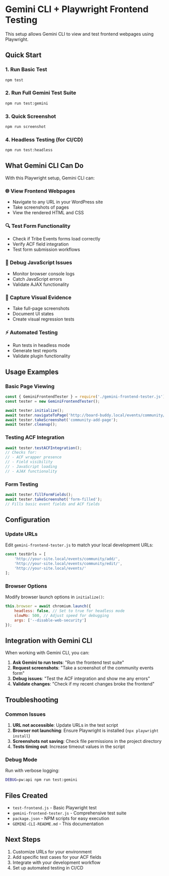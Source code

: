 # Gemini CLI + Playwright Frontend Testing

This setup allows Gemini CLI to view and test frontend webpages using Playwright.

## Quick Start

### 1. Run Basic Test
```bash
npm test
```

### 2. Run Full Gemini Test Suite
```bash
npm run test:gemini
```

### 3. Quick Screenshot
```bash
npm run screenshot
```

### 4. Headless Testing (for CI/CD)
```bash
npm run test:headless
```

## What Gemini CLI Can Do

With this Playwright setup, Gemini CLI can:

### 🌐 **View Frontend Webpages**
- Navigate to any URL in your WordPress site
- Take screenshots of pages
- View the rendered HTML and CSS

### 🔍 **Test Form Functionality**
- Check if Tribe Events forms load correctly
- Verify ACF field integration
- Test form submission workflows

### 🐛 **Debug JavaScript Issues**
- Monitor browser console logs
- Catch JavaScript errors
- Validate AJAX functionality

### 📸 **Capture Visual Evidence**
- Take full-page screenshots
- Document UI states
- Create visual regression tests

### ⚡ **Automated Testing**
- Run tests in headless mode
- Generate test reports
- Validate plugin functionality

## Usage Examples

### Basic Page Viewing
```javascript
const { GeminiFrontendTester } = require('./gemini-frontend-tester.js');
const tester = new GeminiFrontendTester();

await tester.initialize();
await tester.navigateToPage('http://board-buddy.local/events/community/add/');
await tester.takeScreenshot('community-add-page');
await tester.cleanup();
```

### Testing ACF Integration
```javascript
await tester.testACFIntegration();
// Checks for:
// - ACF wrapper presence
// - Field visibility
// - JavaScript loading
// - AJAX functionality
```

### Form Testing
```javascript
await tester.fillFormFields();
await tester.takeScreenshot('form-filled');
// Fills basic event fields and ACF fields
```

## Configuration

### Update URLs
Edit `gemini-frontend-tester.js` to match your local development URLs:

```javascript
const testUrls = [
    'http://your-site.local/events/community/add/',
    'http://your-site.local/events/community/edit/',
    'http://your-site.local/events/'
];
```

### Browser Options
Modify browser launch options in `initialize()`:

```javascript
this.browser = await chromium.launch({ 
    headless: false, // Set to true for headless mode
    slowMo: 500, // Adjust speed for debugging
    args: ['--disable-web-security']
});
```

## Integration with Gemini CLI

When working with Gemini CLI, you can:

1. **Ask Gemini to run tests**: "Run the frontend test suite"
2. **Request screenshots**: "Take a screenshot of the community events form"
3. **Debug issues**: "Test the ACF integration and show me any errors"
4. **Validate changes**: "Check if my recent changes broke the frontend"

## Troubleshooting

### Common Issues

1. **URL not accessible**: Update URLs in the test script
2. **Browser not launching**: Ensure Playwright is installed (`npx playwright install`)
3. **Screenshots not saving**: Check file permissions in the project directory
4. **Tests timing out**: Increase timeout values in the script

### Debug Mode
Run with verbose logging:
```bash
DEBUG=pw:api npm run test:gemini
```

## Files Created

- `test-frontend.js` - Basic Playwright test
- `gemini-frontend-tester.js` - Comprehensive test suite
- `package.json` - NPM scripts for easy execution
- `GEMINI-CLI-README.md` - This documentation

## Next Steps

1. Customize URLs for your environment
2. Add specific test cases for your ACF fields
3. Integrate with your development workflow
4. Set up automated testing in CI/CD 